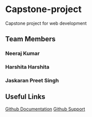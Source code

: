 # Capstone-project
Capstone project for web development
## Team Members
### Neeraj Kumar
### Harshita Harshita
### Jaskaran Preet Singh
## Useful Links
[Github Documentation](https://docs.github.com/en)
[Github Support](https://support.github.com/)

